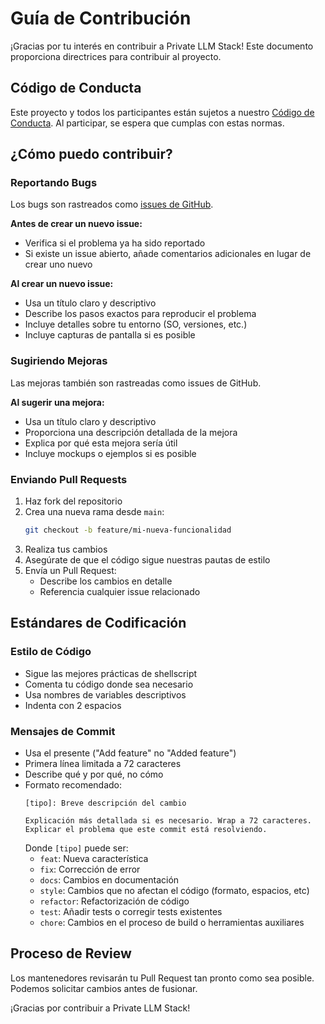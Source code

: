 # Guía de Contribución

¡Gracias por tu interés en contribuir a Private LLM Stack! Este documento proporciona directrices para contribuir al proyecto.

## Código de Conducta

Este proyecto y todos los participantes están sujetos a nuestro [Código de Conducta](CODE_OF_CONDUCT.md). Al participar, se espera que cumplas con estas normas.

## ¿Cómo puedo contribuir?

### Reportando Bugs

Los bugs son rastreados como [issues de GitHub](https://github.com/badi21/private-llm-stack/issues).

**Antes de crear un nuevo issue:**
- Verifica si el problema ya ha sido reportado
- Si existe un issue abierto, añade comentarios adicionales en lugar de crear uno nuevo

**Al crear un nuevo issue:**
- Usa un título claro y descriptivo
- Describe los pasos exactos para reproducir el problema
- Incluye detalles sobre tu entorno (SO, versiones, etc.)
- Incluye capturas de pantalla si es posible

### Sugiriendo Mejoras

Las mejoras también son rastreadas como issues de GitHub.

**Al sugerir una mejora:**
- Usa un título claro y descriptivo
- Proporciona una descripción detallada de la mejora
- Explica por qué esta mejora sería útil
- Incluye mockups o ejemplos si es posible

### Enviando Pull Requests

1. Haz fork del repositorio
2. Crea una nueva rama desde `main`:
   ```bash
   git checkout -b feature/mi-nueva-funcionalidad
   ```
3. Realiza tus cambios
4. Asegúrate de que el código sigue nuestras pautas de estilo
5. Envía un Pull Request:
   - Describe los cambios en detalle
   - Referencia cualquier issue relacionado

## Estándares de Codificación

### Estilo de Código

- Sigue las mejores prácticas de shellscript
- Comenta tu código donde sea necesario
- Usa nombres de variables descriptivos
- Indenta con 2 espacios

### Mensajes de Commit

- Usa el presente ("Add feature" no "Added feature")
- Primera línea limitada a 72 caracteres
- Describe qué y por qué, no cómo
- Formato recomendado:
  ```
  [tipo]: Breve descripción del cambio

  Explicación más detallada si es necesario. Wrap a 72 caracteres.
  Explicar el problema que este commit está resolviendo.
  ```
  Donde `[tipo]` puede ser:
  - `feat`: Nueva característica
  - `fix`: Corrección de error
  - `docs`: Cambios en documentación
  - `style`: Cambios que no afectan el código (formato, espacios, etc)
  - `refactor`: Refactorización de código
  - `test`: Añadir tests o corregir tests existentes
  - `chore`: Cambios en el proceso de build o herramientas auxiliares

## Proceso de Review

Los mantenedores revisarán tu Pull Request tan pronto como sea posible. Podemos solicitar cambios antes de fusionar.

¡Gracias por contribuir a Private LLM Stack!